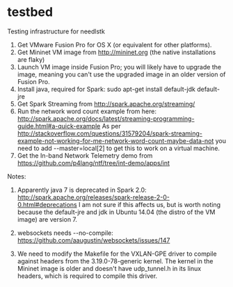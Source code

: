 # testbed
Testing infrastructure for needlstk

1. Get VMware Fusion Pro for OS X (or equivalent for other platforms).
2. Get Mininet VM image from http://mininet.org (the native installations are flaky)
3. Launch VM image inside Fusion Pro; you will likely have to upgrade the image, meaning you can't use the upgraded image in an older version of Fusion Pro.
4. Install java, required for Spark: sudo apt-get install default-jdk default-jre
5. Get Spark Streaming from http://spark.apache.org/streaming/
6. Run the network word count example from here: http://spark.apache.org/docs/latest/streaming-programming-guide.html#a-quick-example As per http://stackoverflow.com/questions/31579204/spark-streaming-example-not-working-for-me-network-word-count-maybe-data-not you need to add --master=local[2] to get this to work on a virtual machine.
7. Get the In-band Network Telemetry demo from https://github.com/p4lang/ntf/tree/int-demo/apps/int

Notes:

1. Apparently java 7 is deprecated in Spark 2.0: http://spark.apache.org/releases/spark-release-2-0-0.html#deprecations I am not sure if this affects us, but is worth noting because the default-jre and jdk in Ubuntu 14.04 (the distro of the VM image) are version 7.

2. websockets needs --no-compile: https://github.com/aaugustin/websockets/issues/147

3. We need to modify the Makefile for the VXLAN-GPE driver to compile against headers from the 3.19.0-78-generic kernel. The kernel in the Mininet image is older and doesn't have udp_tunnel.h in its linux headers, which is required to compile this driver.
